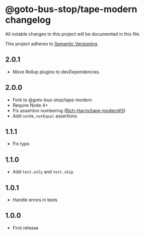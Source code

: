 # @goto-bus-stop/tape-modern changelog

All notable changes to this project will be documented in this file.

This project adheres to [Semantic Versioning](http://semver.org/).

## 2.0.1

* Move Rollup plugins to devDependencies.

## 2.0.0

* Fork to @goto-bus-stop/tape-modern
* Require Node 4+
* Fix assertion numbering ([Rich-Harris/tape-modern#3](https://github.com/Rich-Harris/tape-modern/pull/3))
* Add `notOk`, `notEqual` assertions

## 1.1.1

* Fix typo

## 1.1.0

* Add `test.only` and `test.skip`

## 1.0.1

* Handle errors in tests

## 1.0.0

* First release
